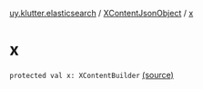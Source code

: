 [uy.klutter.elasticsearch](../index.md) / [XContentJsonObject](index.md) / [x](.)


# x
<code>protected val x: XContentBuilder</code> [(source)](https://github.com/kohesive/klutter/blob/master/elasticsearch-jdk7/src/main/kotlin/uy/klutter/elasticsearch/XContent.kt#L74)<br/>

